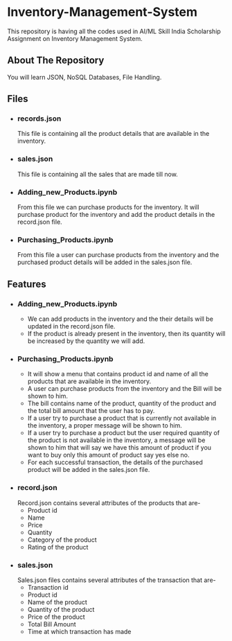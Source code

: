 # Inventory-Management-System
This repository is having all the codes used in AI/ML Skill India Scholarship Assignment on Inventory Management System.

## About The Repository
You will learn JSON, NoSQL Databases, File Handling.

## Files
* ### records.json
  This file is containing all the product details that are available in the inventory.
* ### sales.json
  This file is containing all the sales that are made till now.
* ### Adding_new_Products.ipynb
  From this file we can purchase products for the inventory. It will purchase product for the inventory and add the product details in the record.json file.
* ### Purchasing_Products.ipynb
  From this file a user can purchase products from the inventory and the purchased product details will be added in the sales.json file.

## Features
* ### Adding_new_Products.ipynb
  * We can add products in the inventory and the their details will be updated in the record.json file. 
  * If the product is already present in the inventory, then its quantity will be increased by the quantity we will add.
* ### Purchasing_Products.ipynb
  * It will show a menu that contains product id and name of all the products that are available in the inventory.
  * A user can purchase products from the inventory and the Bill will be shown to him.
  * The bill contains name of the product, quantity of the product and the total bill amount that the user has to pay.
  * If a user try to purchase a product that is currently not available in the inventory, a proper message will be shown to him.
  * If a user try to purchase a product but the user required quantity of the product is not available in the inventory, a message will be shown to him that will say we have this amount of product if you want to buy only this amount of product say yes else no.
  * For each successful transaction, the details of the purchased product will be added in the sales.json file.
* ### record.json
  Record.json contains several attributes of the products that are-
  * Product id
  * Name
  * Price
  * Quantity
  * Category of the product
  * Rating of the product
* ### sales.json
  Sales.json files contains several attributes of the transaction that are-
  * Transaction id
  * Product id
  * Name of the product
  * Quantity of the product
  * Price of the product
  * Total Bill Amount
  * Time at which transaction has made


